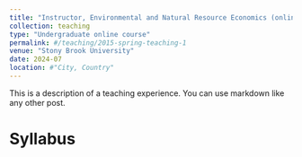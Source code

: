 ```yaml
---
title: "Instructor, Environmental and Natural Resource Economics (online)"
collection: teaching
type: "Undergraduate online course"
permalink: #/teaching/2015-spring-teaching-1
venue: "Stony Brook University"
date: 2024-07
location: #"City, Country"
---
```


This is a description of a teaching experience. You can use markdown like any other post.

Syllabus
======

